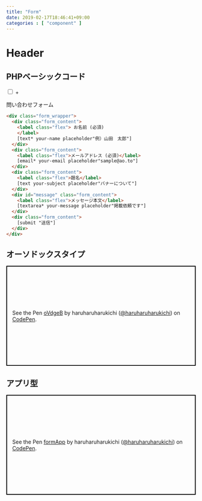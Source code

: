 ```yaml
---
title: "Form"
date: 2019-02-17T18:46:41+09:00
categories : [ "component" ]
---
```


<h1 class="main_title">Header</h1>
<div class="main_code">
	<h2>PHPベーシックコード</h2>
	<div class="grid code_content">
		<input type="checkbox" name="accordion" id="headerPhp">
		<label for="headerPhp" style="grid-column: 2;">+</label>
		<div class="code_item">
			<p>問い合わせフォーム</p>

```html
<div class="form_wrapper">
  <div class="form_content">
    <label class="flex"> お名前 (必須)
    </label>
    [text* your-name placeholder"例）山田　太郎"]
  </div>
  <div class="form_content">
    <label class="flex">メールアドレス (必須)</label>
    [email* your-email placeholder"sample@ao.to"]
  </div>
  <div class="form_content">
    <label class="flex">題名</label>
    [text your-subject placeholder"バナーについて"]
  </div>
  <div id="message" class="form_content">
    <label class="flex">メッセージ本文</label>
    [textarea* your-message placeholder"掲載依頼です"]
  </div>
  <div class="form_content">
    [submit "送信"]
  </div>
</div>
```

</div>
</div>
</div>

<h2 class="main_title">オーソドックスタイプ</h2>
<div class="main_code">
    <p class="codepen" data-height="265" data-theme-id="0" data-default-tab="css,result" data-user="haruharuharukichi" data-slug-hash="oVdgeB" style="height: 265px; box-sizing: border-box; display: flex; align-items: center; justify-content: center; border: 2px solid black; margin: 1em 0; padding: 1em;" data-pen-title="oVdgeB">
    <span>See the Pen <a href="https://codepen.io/haruharuharukichi/pen/oVdgeB/">
    oVdgeB</a> by haruharuharukichi (<a href="https://codepen.io/haruharuharukichi">@haruharuharukichi</a>)
    on <a href="https://codepen.io">CodePen</a>.</span>
    </p>
    <script async src="https://static.codepen.io/assets/embed/ei.js"></script>
</div>

<h2 class="main_title">アプリ型</h2>
<div class="main_code">
  <p class="codepen" data-height="265" data-theme-id="0" data-default-tab="css,result" data-user="haruharuharukichi" data-slug-hash="JzaZpK" style="height: 265px; box-sizing: border-box; display: flex; align-items: center; justify-content: center; border: 2px solid black; margin: 1em 0; padding: 1em;" data-pen-title="formApp">
    <span>See the Pen <a href="https://codepen.io/haruharuharukichi/pen/JzaZpK/">
    formApp</a> by haruharuharukichi (<a href="https://codepen.io/haruharuharukichi">@haruharuharukichi</a>)
    on <a href="https://codepen.io">CodePen</a>.</span>
  </p>
  <script async src="https://static.codepen.io/assets/embed/ei.js"></script>
</div>